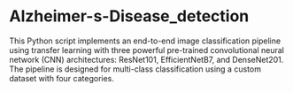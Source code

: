 # Alzheimer-s-Disease_detection
This Python script implements an end-to-end image classification pipeline using transfer learning with three powerful pre-trained convolutional neural network (CNN) architectures: ResNet101, EfficientNetB7, and DenseNet201. The pipeline is designed for multi-class classification using a custom dataset with four categories.
